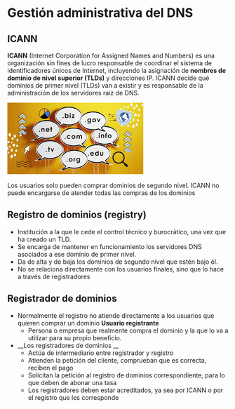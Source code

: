# Gestión administrativa del DNS

## ICANN

**ICANN** (Internet Corporation for Assigned Names and Numbers) es una organización sin fines de lucro responsable de coordinar el sistema de identificadores únicos de Internet, incluyendo la asignación de **nombres de dominio de nivel superior (TLDs)** y direcciones IP. ICANN decide qué dominios de primer nivel (TLDs) van a existir y es responsable de la administración de los servidores raíz de DNS.

![](img/2023-05-05-17-53-10.png)

Los usuarios solo pueden comprar dominios de segundo nivel. ICANN no puede encargarse de atender todas las compras de los dominios

## Registro de dominios \(registry\)

  * Institución a la que le cede el control técnico y burocrático\, una vez que ha creado un TLD\.
  * Se encarga de mantener en funcionamiento los servidores DNS asociados a ese dominio de primer nivel\.
  * Da de alta y de baja los dominios de segundo nivel que estén bajo él\.
  * No se relaciona directamente con los usuarios finales\, sino que lo hace a través de registradores

## Registrador de dominios

* Normalmente el registro no atiende directamente a los usuarios que quieren comprar un dominio  __Usuario registrante__
  * Persona o empresa que realmente compra el dominio y la que lo va a utilizar para su propio beneficio\.
* __Los registradores de dominios __
  * Actúa de intermediario entre registrador y registro
  * Atienden la petición del cliente\, comprueban que es correcta\, reciben el pago
  * Solicitan la petición al registro de dominios correspondiente\, para lo que deben de abonar una tasa
  * Los registradores deben estar acreditados\, ya sea por ICANN o por el registro que les corresponde
